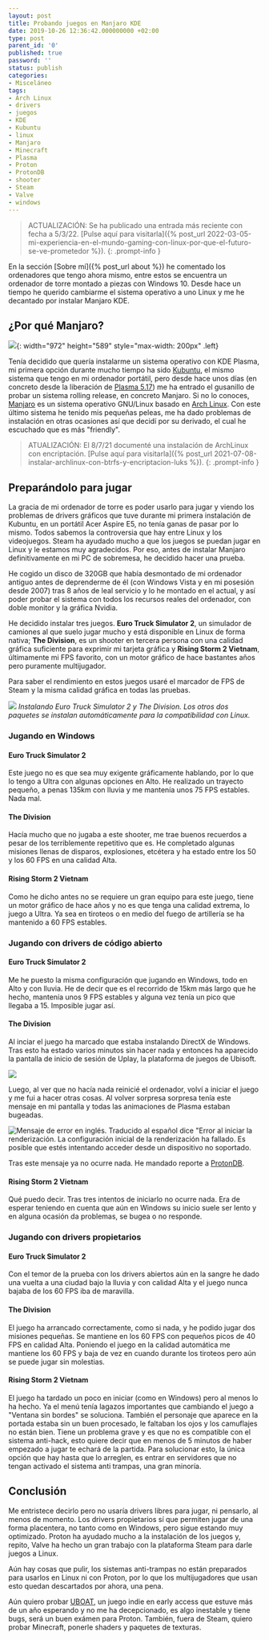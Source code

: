 ```yaml
---
layout: post
title: Probando juegos en Manjaro KDE
date: 2019-10-26 12:36:42.000000000 +02:00
type: post
parent_id: '0'
published: true
password: ''
status: publish
categories:
- Misceláneo
tags:
- Arch Linux
- drivers
- juegos
- KDE
- Kubuntu
- linux
- Manjaro
- Minecraft
- Plasma
- Proton
- ProtonDB
- shooter
- Steam
- Valve
- windows
---
```

>ACTUALIZACIÓN: Se ha publicado una entrada más reciente con fecha a 5/3/22. [Pulse aquí para visitarla]({% post_url 2022-03-05-mi-experiencia-en-el-mundo-gaming-con-linux-por-que-el-futuro-se-ve-prometedor %}).
{: .prompt-info }

En la sección [Sobre mí]({% post_url about %}) he comentado los ordenadores que tengo ahora mismo, entre estos se encuentra un ordenador de torre montado a piezas con Windows 10. Desde hace un tiempo he querido cambiarme el sistema operativo a uno Linux y me he decantado por instalar Manjaro KDE.

## ¿Por qué Manjaro?

![](/assets/2019/10/manjaro-1024x1024.png){: width="972" height="589" style="max-width: 200px" .left}

Tenía decidido que quería instalarme un sistema operativo con KDE Plasma, mi primera opción durante mucho tiempo ha sido <a href="https://kubuntu.org" target="_blank">Kubuntu</a>, el mismo sistema que tengo en mi ordenador portátil, pero desde hace unos días (en concreto desde la liberación de <a href="https://kde.org/announcements/plasma-5.17.0.php?site_locale=es" target="_blank">Plasma 5.17</a>) me ha entrado el gusanillo de probar un sistema rolling release, en concreto Manjaro. Si no lo conoces, <a href="https://manjaro.org" target="_blank">Manjaro</a> es un sistema operativo GNU/Linux basado en <a href="https://www.archlinux.org" target="_blank">Arch Linux</a>. Con este último sistema he tenido mis pequeñas peleas, me ha dado problemas de instalación en otras ocasiones así que decidí por su derivado, el cual he escuchado que es más "friendly".</p>
>ATUALIZACIÓN: El 8/7/21 documenté una instalación de ArchLinux con encriptación. [Pulse aquí para visitarla]({% post_url 2021-07-08-instalar-archlinux-con-btrfs-y-encriptacion-luks %}).
{: .prompt-info }

## Preparándolo para jugar

La gracia de mi ordenador de torre es poder usarlo para jugar y viendo los problemas de drivers gráficos que tuve durante mi primera instalación de Kubuntu, en un portátil Acer Aspire E5, no tenía ganas de pasar por lo mismo. Todos sabemos la controversia que hay entre Linux y los videojuegos. Steam ha ayudado mucho a que los juegos se puedan jugar en Linux y le estamos muy agradecidos. Por eso, antes de instalar Manjaro definitivamente en mi PC de sobremesa, he decidido hacer una prueba.

He cogido un disco de 320GB que había desmontado de mi ordenador antiguo antes de deprenderme de él (con Windows Vista y en mi posesión desde 2007) tras 8 años de leal servicio y lo he montado en el actual, y así poder probar el sistema con todos los recursos reales del ordenador, con doble monitor y la gráfica Nvidia.

He decidido instalar tres juegos. <strong>Euro Truck Simulator 2</strong>, un simulador de camiones al que suelo jugar mucho y está disponible en Linux de forma nativa; <strong>The Division</strong>, es un shooter en tercera persona con una calidad gráfica suficiente para exprimir mi tarjeta gráfica y <strong>Rising Storm 2 Vietnam</strong>, últimamente mi FPS favorito, con un motor gráfico de hace bastantes años pero puramente multijugador.

Para saber el rendimiento en estos juegos usaré el marcador de FPS de Steam y la misma calidad gráfica en todas las pruebas.

![](/assets/2019/10/installing-games-manjaro-1024x640.png)
_Instalando Euro Truck Simulator 2 y The Division. Los otros dos paquetes se instalan automáticamente para la compatibilidad con Linux._

### Jugando en Windows

#### Euro Truck Simulator 2

Este juego no es que sea muy exigente gráficamente hablando, por lo que lo tengo a Ultra con algunas opciones en Alto. He realizado un trayecto pequeño, a penas 135km con lluvia y me mantenía unos 75 FPS estables. Nada mal.

#### The Division

Hacía mucho que no jugaba a este shooter, me trae buenos recuerdos a pesar de los terriblemente repetitivo que es. He completado algunas misiones llenas de disparos, explosiones, etcétera y ha estado entre los 50 y los 60 FPS en una calidad Alta.

#### Rising Storm 2 Vietnam

Como he dicho antes no se requiere un gran equipo para este juego, tiene un motor gráfico de hace años y no es que tenga una calidad extrema, lo juego a Ultra. Ya sea en tiroteos o en medio del fuego de artillería se ha mantenido a 60 FPS estables.

### Jugando con drivers de código abierto

#### Euro Truck Simulator 2

Me he puesto la misma configuración que jugando en Windows, todo en Alto y con lluvia. He de decir que es el recorrido de 15km más largo que he hecho, mantenía unos 9 FPS estables y alguna vez tenía un pico que llegaba a 15. Imposible jugar así.

#### The Division

Al inciar el juego ha marcado que estaba instalando DirectX de Windows. Tras esto ha estado varios minutos sin hacer nada y entonces ha aparecido la pantalla de inicio de sesión de Uplay, la plataforma de juegos de Ubisoft.

![](/assets/2019/10/the-division-microsoft-instalation.png)

Luego, al ver que no hacía nada reinicié el ordenador, volví a iniciar el juego y me fui a hacer otras cosas. Al volver sorpresa sorpresa tenía este mensaje en mi pantalla y todas las animaciones de Plasma estaban bugeadas.

![Mensaje de error en inglés. Traducido al español dice "Error al iniciar la renderización. La configuración inicial de la renderización ha fallado. Es posible que estés intentando acceder desde un dispositivo no soportado.](/assets/2019/10/render-error.png)

Tras este mensaje ya no ocurre nada. He mandado reporte a <a href="https://www.protondb.com/" target="_blank">ProtonDB</a>.

#### Rising Storm 2 Vietnam

Qué puedo decir. Tras tres intentos de iniciarlo no ocurre nada. Era de esperar teniendo en cuenta que aún en Windows su inicio suele ser lento y en alguna ocasión da problemas, se bugea o no responde.

### Jugando con drivers propietarios
#### Euro Truck Simulator 2

Con el temor de la prueba con los drivers abiertos aún en la sangre he dado una vuelta a una ciudad bajo la lluvia y con calidad Alta y el juego nunca bajaba de los 60 FPS iba de maravilla.

#### The Division

El juego ha arrancado correctamente, como si nada, y he podido jugar dos misiones pequeñas. Se mantiene en los 60 FPS con pequeños picos de 40 FPS en calidad Alta. Poniendo el juego en la calidad automática me mantiene los 60 FPS y baja de vez en cuando durante los tiroteos pero aún se puede jugar sin molestias.

#### Rising Storm 2 Vietnam

El juego ha tardado un poco en iniciar (como en Windows) pero al menos lo ha hecho. Ya el menú tenía lagazos importantes que cambiando el juego a "Ventana sin bordes" se soluciona. También el personaje que aparece en la portada estaba sin un buen procesado, le faltaban los ojos y los camuflajes no están bien. Tiene un problema grave y es que no es compatible con el sistema anti-hack, esto quiere decir que en menos de 5 minutos de haber empezado a jugar te echará de la partida. Para solucionar esto, la única opción que hay hasta que lo arreglen, es entrar en servidores que no tengan activado el sistema anti trampas, una gran minoría.

## Conclusión

Me entristece decirlo pero no usaría drivers libres para jugar, ni pensarlo, al menos de momento. Los drivers propietarios sí que permiten jugar de una forma placentera, no tanto como en Windows, pero sigue estando muy optimizado. Proton ha ayudado mucho a la instalación de los juegos y, repito, Valve ha hecho un gran trabajo con la plataforma Steam para darle juegos a Linux.

Aún hay cosas que pulir, los sistemas anti-trampas no están preparados para usarlos en Linux ni con Proton, por lo que los multijugadores que usan esto quedan descartados por ahora, una pena.

Aún quiero probar <a href="https://store.steampowered.com/app/494840/UBOAT/" target="_blank">UBOAT</a>, un juego indie en early access que estuve más de un año esperando y no me ha decepcionado, es algo inestable y tiene bugs, será un buen exámen para Proton. También, fuera de Steam, quiero probar Minecraft, ponerle shaders y paquetes de texturas.
